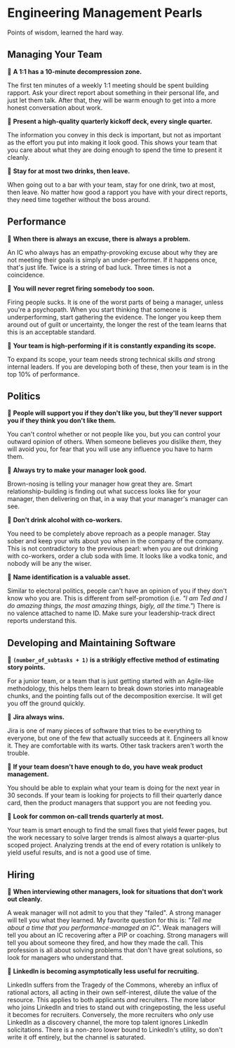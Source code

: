 # Engineering Management Pearls
Points of wisdom, learned the hard way.

## Managing Your Team
🦪 **A 1:1 has a 10-minute decompression zone.**

The first ten minutes of a weekly 1:1 meeting should be spent building rapport. Ask your direct report about something in their personal life, and just let them talk. After that, they will be warm enough to get into a more honest conversation about work.

🦪 **Present a high-quality quarterly kickoff deck, every single quarter.**

The information you convey in this deck is important, but not as important as the effort you put into making it look good. This shows your team that you care about what they are doing enough to spend the time to present it cleanly.

🦪 **Stay for at most two drinks, then leave.**

When going out to a bar with your team, stay for one drink, two at most, then leave. No matter how good a rapport you have with your direct reports, they need time together without the boss around.

## Performance
🦪 **When there is always an excuse, there is always a problem.**

An IC who always has an empathy-provoking excuse about why they are not meeting their goals is simply an under-performer. If it happens once, that's just life. Twice is a string of bad luck. Three times is not a coincidence.

🦪 **You will never regret firing somebody too soon.**

Firing people sucks. It is one of the worst parts of being a manager, unless you're a psychopath. When you start thinking that someone is underperforming, start gathering the evidence. The longer you keep them around out of guilt or uncertainty, the longer the rest of the team learns that this is an acceptable standard.

🦪 **Your team is high-performing if it is constantly expanding its scope.**

To expand its scope, your team needs strong technical skills _and_ strong internal leaders. If you are developing both of these, then your team is in the top 10% of performance.

## Politics
🦪 **People will support you if they don't like you, but they'll never support you if they think you don't like them.**

You can't control whether or not people like you, but you can control your outward opinion of others. When someone believes _you_ dislike _them_, they will avoid you, for fear that you will use any influence you have to harm them.

🦪 **Always try to make your manager look good.**

Brown-nosing is telling your manager how great they are. Smart relationship-building is finding out what success looks like for your manager, then delivering on that, in a way that your manager's manager can see. 

🦪 **Don't drink alcohol with co-workers.**

You need to be completely above reproach as a people manager. Stay sober and keep your wits about you when in the company of the company. This is not contradictory to the previous pearl: when you are out drinking with co-workers, order a club soda with lime. It looks like a vodka tonic, and nobody will be any the wiser.

🦪 **Name identification is a valuable asset.**

Similar to electoral politics, people can't have an opinion of you if they don't know who you are. This is different from self-promotion (i.e. _"I am Ted and I do amazing things, the most amazing things, bigly, all the time."_) There is no valence attached to name ID. Make sure your leadership-track direct reports understand this.

## Developing and Maintaining Software
🦪 **`(number_of_subtasks + 1)` is a strikigly effective method of estimating story points.**

For a junior team, or a team that is just getting started with an Agile-like methodology, this helps them learn to break down stories into manageable chunks, and the pointing falls out of the decomposition exercise. It will get you off the ground quickly.

🦪 **Jira always wins.**

Jira is one of many pieces of software that tries to be everything to everyone, but one of the few that actually succeeds at it. Engineers all know it. They are comfortable with its warts. Other task trackers aren't worth the trouble.

🦪 **If your team doesn't have enough to do, you have weak product management.**

You should be able to explain what your team is doing for the next year in 30 seconds. If your team is looking for projects to fill their quarterly dance card, then the product managers that support you are not feeding you.

🦪 **Look for common on-call trends quarterly at most.**

Your team is smart enough to find the small fixes that yield fewer pages, but the work necessary to solve larger trends is almost always a quarter-plus scoped project. Analyzing trends at the end of every rotation is unlikely to yield useful results, and is not a good use of time.

## Hiring
🦪 **When interviewing other managers, look for situations that don't work out cleanly.**

A weak manager will not admit to you that they "failed". A strong manager will tell you what they learned. My favorite question for this is: _"Tell me about a time that you performance-managed an IC"_. Weak managers will tell you about an IC recovering after a PIP or coaching. Strong managers will tell you about someone they fired, and how they made the call. This profession is all about solving problems that don't have great solutions, so look for managers who understand that.

🦪 **LinkedIn is becoming asymptotically less useful for recruiting.**

LinkedIn suffers from the Tragedy of the Commons, whereby an influx of rational actors, all acting in their own self-interest, dilute the value of the resource. This applies to both applicants _and_ recruiters. The more labor who joins LinkedIn and tries to stand out with cringeposting, the less useful it becomes for recruiters. Conversely, the more recruiters who _only_ use LinkedIn as a discovery channel, the more top talent ignores LinkedIn solicitations. There is a non-zero lower bound to LinkedIn's utility, so don't write it off entirely, but the channel is saturated.
